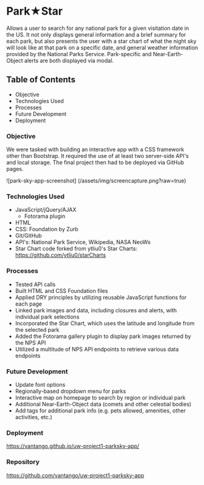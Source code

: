 # Park&starf;Star
Allows a user to search for any national park for a given visitation date in the US. It not only displays general information and a brief summary for each park, but also presents the user with a star chart of what the night sky will look like at that park on a specific date, and general weather information provided by the National Parks Service. Park-specific and Near-Earth-Object alerts are both displayed via modal.

## Table of Contents
* Objective
* Technologies Used
* Processes
* Future Development
* Deployment

### Objective
We were tasked with building an interactive app with a CSS framework other than Bootstrap. It required the use of at least two server-side API's and local storage. The final project then had to be deployed via GitHub pages.

![park-sky-app-screenshot] (/assets/img/screencapture.png?raw=true)

### Technologies Used
* JavaScript/jQuery/AJAX
  - Fotorama plugin
* HTML
* CSS: Foundation by Zurb
* Git/GitHub
* API's: National Park Service, Wikipedia, NASA NeoWs
* Star Chart code forked from ytliu0's Star Charts: https://github.com/ytliu0/starCharts

### Processes
- Tested API calls
- Built HTML and CSS Foundation files
- Applied DRY principles by utilizing reusable JavaScript functions for each page
- Linked park images and data, including closures and alerts, with individual park selections
- Incorporated the Star Chart, which uses the latitude and longitude from the selected park
- Added the Fotorama gallery plugin to display park images returned by the NPS API
- Utilized a multitude of NPS API endpoints to retrieve various data endpoints

### Future Development
* Update font options
* Regionally-based dropdown menu for parks
* Interactive map on homepage to search by region or individual park
* Additional Near-Earth-Object data (comets and other celestial bodies)
* Add tags for additional park info (e.g. pets allowed, amenities, other activities, etc.)

### Deployment
https://vantango.github.io/uw-project1-parksky-app/

### Repository
https://github.com/vantango/uw-project1-parksky-app





